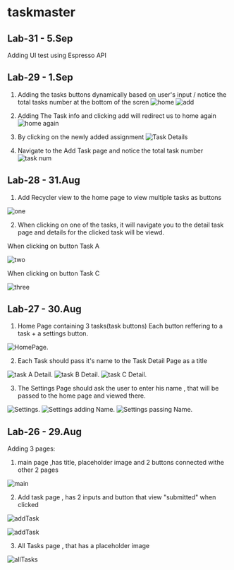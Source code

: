 # taskmaster

## Lab-31 - 5.Sep

Adding UI test using Espresso API 

## Lab-29 - 1.Sep

1. Adding the tasks buttons dynamically based on user's input / notice the total tasks number at the bottom of the scren
![home](./screenshots/29-1.png)
![add](./screenshots/29-2.png)

2. Adding The Task info and clicking add will redirect us to home again 
![home again](./screenshots/29-3.png)

3. By clicking on the newly added assignment
![Task Details](./screenshots/29-5.png)

4. Navigate to the Add Task page and notice the total task number
![task num](./screenshots/29-4.png)

## Lab-28 - 31.Aug

1. Add Recycler view to the home page to view multiple tasks as buttons

![one](./screenshots/28-1.png)

2. When clicking on one of the tasks, it will navigate you to the detail task page and details for the clicked task will be viewd.

When clicking on button Task A

![two](./screenshots/28-2.png)

When clicking on button Task C

![three](./screenshots/28-3.png)

## Lab-27 - 30.Aug

1. Home Page containing 3 tasks(task buttons) Each button reffering to a task + a settings button.

![HomePage](./screenshots/27-1.png).

2. Each Task should pass it's name to the Task Detail Page as a title

![task A Detail](./screenshots/27-2.png).
![task B Detail](./screenshots/27-3.png).
![task C Detail](./screenshots/27-4.png).

3. The Settings Page should ask the user to enter his name , that will be passed to the home page and viewed there.

![Settings](./screenshots/27-5.png).
![Settings adding Name](./screenshots/27-6.png).
![Settings passing Name](./screenshots/27-7.png).


## Lab-26 - 29.Aug

Adding 3 pages:
1. main page ,has title, placeholder image and 2 buttons connected withe other 2 pages

![main](./screenshots/26-1.png)

2. Add task page , has 2 inputs and button that view "submitted" when clicked

![addTask](./screenshots/26-2.png)

![addTask](./screenshots/26-3.png)

3. All Tasks page , that has a placeholder image

![allTasks](./screenshots/26-4.png)


